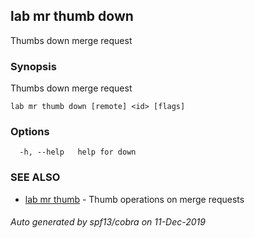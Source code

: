## lab mr thumb down

Thumbs down merge request

### Synopsis

Thumbs down merge request

```
lab mr thumb down [remote] <id> [flags]
```

### Options

```
  -h, --help   help for down
```

### SEE ALSO

* [lab mr thumb](lab_mr_thumb.md)	 - Thumb operations on merge requests

###### Auto generated by spf13/cobra on 11-Dec-2019
